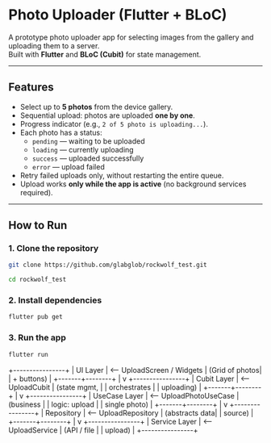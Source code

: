 # Photo Uploader (Flutter + BLoC)

A prototype photo uploader app for selecting images from the gallery and uploading them to a server.  
Built with **Flutter** and **BLoC (Cubit)** for state management.

---

## Features
- Select up to **5 photos** from the device gallery.
- Sequential upload: photos are uploaded **one by one**.
- Progress indicator (e.g., `2 of 5 photo is uploading...`).
- Each photo has a status:
  - `pending` — waiting to be uploaded
  - `loading` — currently uploading
  - `success` — uploaded successfully
  - `error` — upload failed
- Retry failed uploads only, without restarting the entire queue.
- Upload works **only while the app is active** (no background services required).

---

## How to Run

### 1. Clone the repository
```bash
git clone https://github.com/glabglob/rockwolf_test.git

cd rockwolf_test

``` 

### 2. Install dependencies
```bash
flutter pub get

``` 

### 3. Run the app
```bash
flutter run

``` 

+----------------+
|    UI Layer    |  <-- UploadScreen / Widgets
| (Grid of photos|
|  + buttons)    |
+-------+--------+
        |
        v
+----------------+
|   Cubit Layer  |  <-- UploadCubit
| (state mgmt,   |
|  orchestrates  |
|  uploading)    |
+-------+--------+
        |
        v
+----------------+
|  UseCase Layer |  <-- UploadPhotoUseCase
| (business      |
|  logic: upload |
|  single photo) |
+-------+--------+
        |
        v
+----------------+
| Repository     |  <-- UploadRepository
| (abstracts data|
|  source)       |
+-------+--------+
        |
        v
+----------------+
| Service Layer  |  <-- UploadService
| (API / file    |
|  upload)       |
+----------------+
